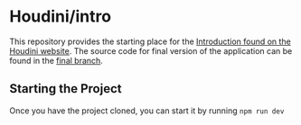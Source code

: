 # Houdini/intro

This repository provides the starting place for the [Introduction found on the Houdini website](https://www.houdinigraphql.com/intro/welcome). The source code for final version of the application can be found in the [final branch](https://github.com/HoudiniGraphql/intro/tree/final).

## Starting the Project

Once you have the project cloned, you can start it by running `npm run dev`
